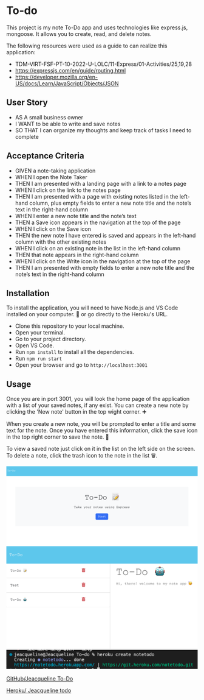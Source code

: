 # To-do

This project is my note To-Do app and uses technologies like express.js, mongoose. It allows you to create, read, and delete notes.

The following resources were used as a guide to can realize this application:
- TDM-VIRT-FSF-PT-10-2022-U-LOLC/11-Express/01-Activities/25,19,28
- https://expressjs.com/en/guide/routing.html 
- https://developer.mozilla.org/en-US/docs/Learn/JavaScript/Objects/JSON

## User Story

- AS A small business owner
- I WANT to be able to write and save notes
- SO THAT I can organize my thoughts and keep track of tasks I need to complete

## Acceptance Criteria

- GIVEN a note-taking application
- WHEN I open the Note Taker
- THEN I am presented with a landing page with a link to a notes page
- WHEN I click on the link to the notes page
- THEN I am presented with a page with existing notes listed in the left-hand column, plus empty fields to enter a new note title and the note’s text in the right-hand column
- WHEN I enter a new note title and the note’s text
- THEN a Save icon appears in the navigation at the top of the page
- WHEN I click on the Save icon
- THEN the new note I have entered is saved and appears in the left-hand column with the other existing notes
- WHEN I click on an existing note in the list in the left-hand column
- THEN that note appears in the right-hand column
- WHEN I click on the Write icon in the navigation at the top of the page
- THEN I am presented with empty fields to enter a new note title and the note’s text in the right-hand column


## Installation
To install the application, you will need to have Node.js and VS Code installed on your computer. 🧐 or go directly to the Heroku's URL.

- Clone this repository to your local machine.
- Open your terminal.
- Go to your project directory.
- Open VS Code.
- Run `npm install` to install all the dependencies.
- Run `npm run start`
- Open your browser and go to `http://localhost:3001`


## Usage

Once you are in port 3001, you will look the home page of the application with a list of your saved notes, if any exist. You can create a new note by clicking the 'New note' button in the top wight corner. ➕

When you create a new note, you will be prompted to enter a title and some text for the note. Once you have entered this information, click the save icon in the top right corner to save the note. 💾

To view a saved note just click on it in the list on the left side on the screen. To delete a note, click the trash icon to the note in the list 🗑️.



![Reference image.](./images/homenote.png)
![Reference image.](./images/notes.png)
![Reference image.](./images/heroku.png)


[GitHub/Jeacqueline To-Do](https://github.com/Jeacqueline/To-do)

[Heroku/ Jeacqueline todo](https://notetodo.herokuapp.com/)

